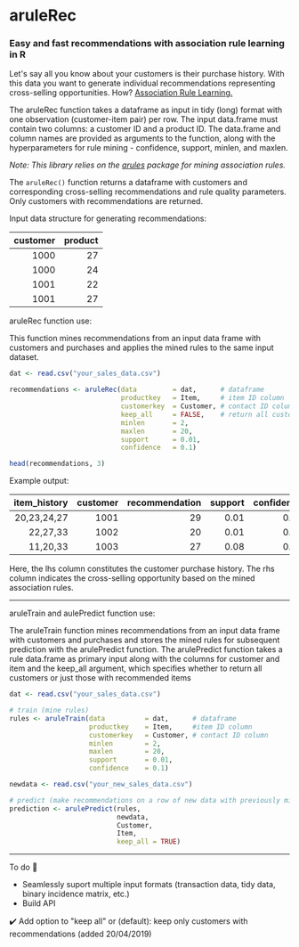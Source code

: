 # aruleRec

### Easy and fast recommendations with association rule learning in R

Let's say all you know about your customers is their purchase history. With this data you want to generate individual recommendations representing cross-selling opportunities. How? [Association Rule Learning.](https://en.wikipedia.org/wiki/Association_rule_learning)

The aruleRec function takes a dataframe as input in tidy (long) format with one observation (customer-item pair) per row. The input data.frame must contain two columns: a customer ID and a product ID. The data.frame and column names are provided as arguments to the function, along with the hyperparameters for rule mining - confidence, support, minlen, and maxlen. 

*Note: This library relies on the [arules](https://cran.r-project.org/web/packages/arules/index.html) package for mining association rules.*

The ```aruleRec()``` function returns a dataframe with customers and corresponding cross-selling recommendations and rule quality parameters. Only customers with recommendations are returned. 

Input data structure for generating recommendations:

| customer      | product       |
| ------------: |--------------:|
| 1000          | 27            |
| 1000          | 24            |
| 1001          | 22            |
| 1001          | 27            |


aruleRec function use:

This function mines recommendations from an input data frame with customers and purchases and applies the mined rules to the same input dataset.

```R
dat <- read.csv("your_sales_data.csv")

recommendations <- aruleRec(data         = dat,      # dataframe
                            productkey   = Item,     # item ID column
                            customerkey  = Customer, # contact ID column
                            keep_all     = FALSE,    # return all customers or just those with recommended items
                            minlen       = 2, 
                            maxlen       = 20, 
                            support      = 0.01, 
                            confidence   = 0.1)

head(recommendations, 3)

```


Example output:

| item_history    | customer   |	recommendation  |	support   | confidence  | lift   |	count  |
|----------------:|-----------:|-----------------:|----------:|------------:|-------:|--------:|
| 20,23,24,27     |     1001   |	           29   |	0.01      | 0.73	      | 4.24   |	  1305 |
| 22,27,33        |     1002   |	           20   |	0.01      | 0.85	      | 1.97   |	  1453 |
| 11,20,33        |     1003   |	           27   |	0.08      | 0.75	      | 1.42   |	  1151 |

Here, the lhs column constitutes the customer purchase history. The rhs column indicates the cross-selling opportunity based on the mined association rules. 

--------

aruleTrain and aulePredict function use:

The aruleTrain function mines recommendations from an input data frame with customers and purchases and stores the mined rules for subsequent prediction with the arulePredict function. The arulePredict function takes a rule data.frame as primary input along with the columns for customer and item and the keep_all argument, which specifies whether to return all customers or just those with recommended items

```R
dat <- read.csv("your_sales_data.csv")

# train (mine rules)
rules <- aruleTrain(data          = dat,      # dataframe
                    productkey    = Item,     #item ID column
                    customerkey   = Customer, # contact ID column
                    minlen        = 2, 
                    maxlen        = 20, 
                    support       = 0.01, 
                    confidence    = 0.1)

newdata <- read.csv("your_new_sales_data.csv")

# predict (make recommendations on a row of new data with previously mined rules)
prediction <- arulePredict(rules, 
                           newdata, 
                           Customer, 
                           Item, 
                           keep_all = TRUE)

```

--------------------

To do :pencil:
* Seamlessly suport multiple input formats (transaction data, tidy data, binary incidence matrix, etc.)
* Build API 

:heavy_check_mark: Add option to "keep all" or (default): keep only customers with recommendations (added 20/04/2019)

